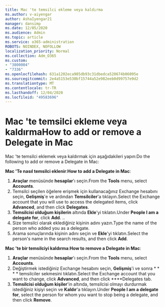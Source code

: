 ```yaml
---
title: Mac 'te temsilci ekleme veya kaldırma
ms.author: v-aiyengar
author: AshaIyengar21
manager: dansimp
ms.date: 12/05/2020
ms.audience: Admin
ms.topic: article
ms.service: o365-administration
ROBOTS: NOINDEX, NOFOLLOW
localization_priority: Normal
ms.collection: Adm_O365
ms.custom:
- "3800004"
- "7336"
ms.openlocfilehash: 631a1202eca985db93c31dbedca520674b06095e
ms.sourcegitcommit: 2e4a5153e530bf15744a52e982eeb0d99757e9d2
ms.translationtype: MT
ms.contentlocale: tr-TR
ms.lasthandoff: 12/04/2020
ms.locfileid: "49583696"
---
```

# <a name="how-to-add-or-remove-a-delegate-in-mac"></a><span data-ttu-id="d1eeb-102">Mac 'te temsilci ekleme veya kaldırma</span><span class="sxs-lookup"><span data-stu-id="d1eeb-102">How to add or remove a Delegate in Mac</span></span>

<span data-ttu-id="d1eeb-103">Mac 'te temsilci eklemek veya kaldırmak için aşağıdakileri yapın:</span><span class="sxs-lookup"><span data-stu-id="d1eeb-103">Do the following to add or remove a Delegate in Mac:</span></span>

<span data-ttu-id="d1eeb-104">**Mac 'Te nasıl temsilci eklenir**:</span><span class="sxs-lookup"><span data-stu-id="d1eeb-104">**How to add a Delegate in Mac**:</span></span>

1. <span data-ttu-id="d1eeb-105">**Araçlar** menüsünde **hesaplar**'ı seçin.</span><span class="sxs-lookup"><span data-stu-id="d1eeb-105">From the **Tools** menu, select **Accounts**.</span></span>
1. <span data-ttu-id="d1eeb-106">Temsilci seçilen öğelere erişmek için kullanacağınız Exchange hesabını seçin, **Gelişmiş**'e ve ardından **Temsilciler**'a tıklayın.</span><span class="sxs-lookup"><span data-stu-id="d1eeb-106">Select the Exchange account that you will use to access the delegated items, click **Advanced**, and then click **Delegates**.</span></span>
1. <span data-ttu-id="d1eeb-107">**Temsilcisi olduğum kişilerin** altında **Ekle**'yi tıklatın.</span><span class="sxs-lookup"><span data-stu-id="d1eeb-107">Under **People I am a delegate for**, click **Add**.</span></span> <span data-ttu-id="d1eeb-108">.</span><span class="sxs-lookup"><span data-stu-id="d1eeb-108">.</span></span>
1. <span data-ttu-id="d1eeb-109">Size temsilci olarak eklediğiniz kişinin adını yazın.</span><span class="sxs-lookup"><span data-stu-id="d1eeb-109">Type the name of the person who added you as a delegate.</span></span>
1. <span data-ttu-id="d1eeb-110">Arama sonuçlarında kişinin adını seçin ve **Ekle**'yi tıklatın.</span><span class="sxs-lookup"><span data-stu-id="d1eeb-110">Select the person's name in the search results, and then click **Add**.</span></span>
 
<span data-ttu-id="d1eeb-111">**Mac 'te bir temsilciyi kaldırma**:</span><span class="sxs-lookup"><span data-stu-id="d1eeb-111">**How to remove a Delegate in Mac**:</span></span>

1. <span data-ttu-id="d1eeb-112">**Araçlar** menüsünde **hesaplar**'ı seçin.</span><span class="sxs-lookup"><span data-stu-id="d1eeb-112">From the **Tools** menu, select **Accounts**.</span></span>
1. <span data-ttu-id="d1eeb-113">Değiştirmek istediğiniz Exchange hesabını seçin, **Gelişmiş**'i ve sonra \* \* \* \* temsilciler sekmesini tıklatın.</span><span class="sxs-lookup"><span data-stu-id="d1eeb-113">Select the Exchange account that you want to change, click **Advanced**, and then click \*\*\*\*Delegates tab.</span></span>
1. <span data-ttu-id="d1eeb-114">**Temsilcisi olduğum kişiler**'in altında, temsilcisi olmayı durdurmak istediğiniz kişiyi seçin ve **Kaldır**'a tıklayın.</span><span class="sxs-lookup"><span data-stu-id="d1eeb-114">Under **People I am a delegate for**, select the person for whom you want to stop being a delegate, and then click **Remove**.</span></span>
